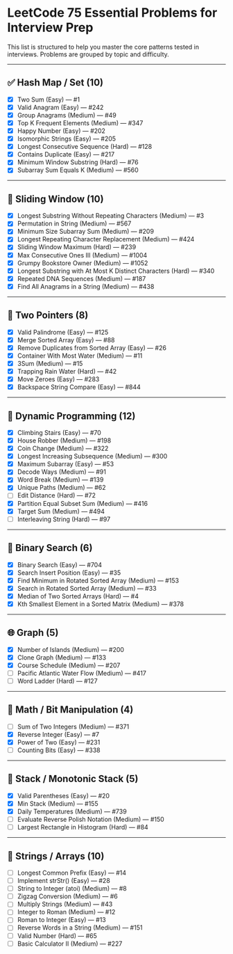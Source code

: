 # LeetCode 75 Essential Problems for Interview Prep

This list is structured to help you master the core patterns tested in interviews. Problems are grouped by topic and difficulty.

---

## ✅ Hash Map / Set (10)

- [x] Two Sum (Easy) — #1
- [x] Valid Anagram (Easy) — #242
- [x] Group Anagrams (Medium) — #49
- [x] Top K Frequent Elements (Medium) — #347
- [x] Happy Number (Easy) — #202
- [x] Isomorphic Strings (Easy) — #205
- [x] Longest Consecutive Sequence (Hard) — #128
- [x] Contains Duplicate (Easy) — #217
- [x] Minimum Window Substring (Hard) — #76
- [x] Subarray Sum Equals K (Medium) — #560

---

## 🚪 Sliding Window (10)

- [x] Longest Substring Without Repeating Characters (Medium) — #3
- [x] Permutation in String (Medium) — #567
- [x] Minimum Size Subarray Sum (Medium) — #209
- [x] Longest Repeating Character Replacement (Medium) — #424
- [x] Sliding Window Maximum (Hard) — #239
- [x] Max Consecutive Ones III (Medium) — #1004
- [x] Grumpy Bookstore Owner (Medium) — #1052
- [x] Longest Substring with At Most K Distinct Characters (Hard) — #340
- [x] Repeated DNA Sequences (Medium) — #187
- [x] Find All Anagrams in a String (Medium) — #438

---

## 🔁 Two Pointers (8)

- [x] Valid Palindrome (Easy) — #125
- [x] Merge Sorted Array (Easy) — #88
- [x] Remove Duplicates from Sorted Array (Easy) — #26
- [x] Container With Most Water (Medium) — #11
- [x] 3Sum (Medium) — #15
- [x] Trapping Rain Water (Hard) — #42
- [x] Move Zeroes (Easy) — #283
- [x] Backspace String Compare (Easy) — #844

---

## 🧠 Dynamic Programming (12)

- [x] Climbing Stairs (Easy) — #70
- [x] House Robber (Medium) — #198
- [x] Coin Change (Medium) — #322
- [x] Longest Increasing Subsequence (Medium) — #300
- [x] Maximum Subarray (Easy) — #53
- [x] Decode Ways (Medium) — #91
- [x] Word Break (Medium) — #139
- [x] Unique Paths (Medium) — #62
- [ ] Edit Distance (Hard) — #72
- [x] Partition Equal Subset Sum (Medium) — #416
- [x] Target Sum (Medium) — #494
- [ ] Interleaving String (Hard) — #97

---

## 🔎 Binary Search (6)

- [x] Binary Search (Easy) — #704
- [x] Search Insert Position (Easy) — #35
- [x] Find Minimum in Rotated Sorted Array (Medium) — #153
- [x] Search in Rotated Sorted Array (Medium) — #33
- [x] Median of Two Sorted Arrays (Hard) — #4
- [x] Kth Smallest Element in a Sorted Matrix (Medium) — #378

---

## 🌐 Graph (5)

- [x] Number of Islands (Medium) — #200
- [x] Clone Graph (Medium) — #133
- [x] Course Schedule (Medium) — #207
- [ ] Pacific Atlantic Water Flow (Medium) — #417
- [ ] Word Ladder (Hard) — #127

---

## 🧮 Math / Bit Manipulation (4)

- [ ] Sum of Two Integers (Medium) — #371
- [x] Reverse Integer (Easy) — #7
- [x] Power of Two (Easy) — #231
- [ ] Counting Bits (Easy) — #338

---

## 🧰 Stack / Monotonic Stack (5)

- [x] Valid Parentheses (Easy) — #20
- [x] Min Stack (Medium) — #155
- [x] Daily Temperatures (Medium) — #739
- [ ] Evaluate Reverse Polish Notation (Medium) — #150
- [ ] Largest Rectangle in Histogram (Hard) — #84

---

## 🧵 Strings / Arrays (10)

- [ ] Longest Common Prefix (Easy) — #14
- [ ] Implement strStr() (Easy) — #28
- [ ] String to Integer (atoi) (Medium) — #8
- [ ] Zigzag Conversion (Medium) — #6
- [ ] Multiply Strings (Medium) — #43
- [ ] Integer to Roman (Medium) — #12
- [ ] Roman to Integer (Easy) — #13
- [ ] Reverse Words in a String (Medium) — #151
- [ ] Valid Number (Hard) — #65
- [ ] Basic Calculator II (Medium) — #227
